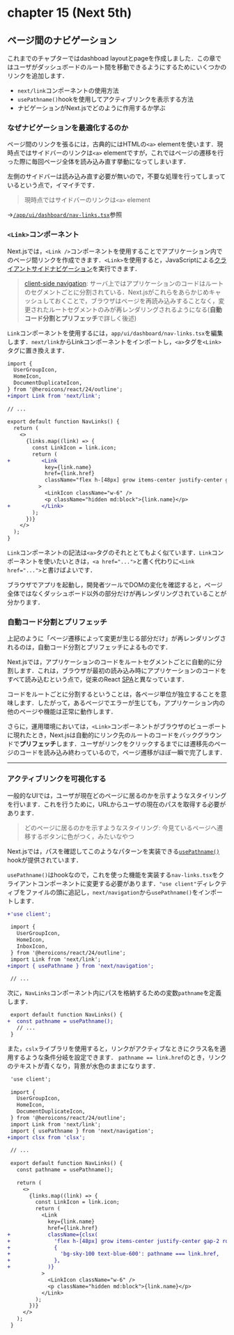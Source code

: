 # chapter 15 (Next 5th)
## ページ間のナビゲーション
これまでのチャプターではdashboad layoutとpageを作成しました．この章ではユーザがダッシュボードのルート間を移動できるようにするためにいくつかのリンクを追加します．
- `next/link`コンポーネントの使用方法
- `usePathname()`hookを使用してアクティブリンクを表示する方法
- ナビゲーションがNext.jsでどのように作用するか学ぶ

### なぜナビゲーションを最適化するのか
ページ間のリンクを張るには，古典的にはHTMLの`<a>` elementを使います．現時点ではサイドバーのリンクは`<a>` elementですが，これではページの遷移を行った際に毎回ページ全体を読み込み直す挙動になってしまいます．

左側のサイドバーは読み込み直す必要が無いので，不要な処理を行ってしまっているという点で，イマイチです．

> 現時点ではサイドバーのリンクは`<a>` element

->[`/app/ui/dashboard/nav-links.tsx`][link:nav-links]参照

### `<Link>`コンポーネント
Next.jsでは，`<Link />`コンポーネントを使用することでアプリケーション内でのページ間リンクを作成できます．`<Link>`を使用すると，JavaScriptによる[クライアントサイドナビゲーション][link:client-sideNavigation]を実行できます．

> [client-side navigation][link:client-sideNavigation]: サーバ上ではアプリケーションのコードはルートのセグメントごとに分割されている．Next.jsがこれらをあらかじめキャッシュしておくことで，ブラウザはページを再読み込みすることなく，変更されたルートセグメントのみが再レンダリングされるようになる(**自動コード分割とプリフェッチ**で詳しく後述)

`Link`コンポーネントを使用するには，`app/ui/dashboard/nav-links.tsx`を編集します．`next/link`からLinkコンポーネントをインポートし，`<a>`タグを`<Link>`タグに置き換えます．
```diff tsx
import {
  UserGroupIcon,
  HomeIcon,
  DocumentDuplicateIcon,
} from '@heroicons/react/24/outline';
+import Link from 'next/link';
 
// ...
 
export default function NavLinks() {
  return (
    <>
      {links.map((link) => {
        const LinkIcon = link.icon;
        return (
+          <Link
            key={link.name}
            href={link.href}
            className="flex h-[48px] grow items-center justify-center gap-2 rounded-md bg-gray-50 p-3 text-sm font-medium hover:bg-sky-100 hover:text-blue-600 md:flex-none md:justify-start md:p-2 md:px-3"
          >
            <LinkIcon className="w-6" />
            <p className="hidden md:block">{link.name}</p>
+          </Link>
        );
      })}
    </>
  );
}
```
`Link`コンポーネントの記法は`<a>`タグのそれととてもよく似ています．`Link`コンポーネントを使いたいときは，`<a href="...">`と書く代わりに`<Link href="...">`と書けばよいです．

ブラウザでアプリを起動し，開発者ツールでDOMの変化を確認すると，ページ全体ではなくダッシュボード以外の部分だけが再レンダリングされていることが分かります．

### 自動コード分割とプリフェッチ
上記のように「ページ遷移によって変更が生じる部分だけ」が再レンダリングされるのは，自動コード分割とプリフェッチによるものです．

Next.jsでは，アプリケーションのコードをルートセグメントごとに自動的に分割します．これは，ブラウザが最初の読み込み時にアプリケーションのコードをすべて読み込むという点で，従来のReact [SPA][link:spa]と異なっています．

コードをルートごとに分割するということは，各ページ単位が独立することを意味します．したがって，あるページでエラーが生じても，アプリケーション内の他のページや機能は正常に動作します．

さらに，運用環境においては，`<Link>`コンポーネントがブラウザのビューポートに現れたとき，Next.jsは自動的にリンク先のルートのコードをバックグラウンドで**プリフェッチ**します．ユーザがリンクをクリックするまでには遷移先のページのコードを読み込み終わっているので，ページ遷移がほぼ一瞬で完了します．

---

### アクティブリンクを可視化する
一般的なUIでは，ユーザが現在どのページに居るのかを示すようなスタイリングを行います．これを行うために，URLからユーザの現在のパスを取得する必要があります．
> どのページに居るのかを示すようなスタイリング: 今見ているページへ遷移するボタンに色がつく，みたいなやつ

Next.jsでは，パスを確認してこのようなパターンを実装できる[`usePathname()`][link:usePathname] hookが提供されています．

`usePathname()`はhookなので，これを使った機能を実装する`nav-links.tsx`をクライアントコンポーネントに変更する必要があります．`"use client"`ディレクティブをファイルの頭に追記し，`next/navigation`から`usePathname()`をインポートします．
```diff tsx
+'use client';
 
 import {
   UserGroupIcon,
   HomeIcon,
   InboxIcon,
 } from '@heroicons/react/24/outline';
 import Link from 'next/link';
+import { usePathname } from 'next/navigation';
 
 // ...
```

次に，`NavLinks`コンポーネント内にパスを格納するための変数`pathname`を定義します．

```diff tsx
 export default function NavLinks() {
+  const pathname = usePathname();
   // ...
 }
```

また，`cslx`ライブラリを使用すると，リンクがアクティブなときにクラス名を適用するような条件分岐を設定できます．
`pathname == link.href`のとき，リンクのテキストが青くなり，背景が水色のままになります．
```diff tsx
 'use client';
  
 import {
   UserGroupIcon,
   HomeIcon,
   DocumentDuplicateIcon,
 } from '@heroicons/react/24/outline';
 import Link from 'next/link';
 import { usePathname } from 'next/navigation';
+import clsx from 'clsx';
 
 // ...
 
 export default function NavLinks() {
   const pathname = usePathname();
  
   return (
     <>
       {links.map((link) => {
         const LinkIcon = link.icon;
         return (
           <Link
             key={link.name}
             href={link.href}
+            className={clsx(
+              'flex h-[48px] grow items-center justify-center gap-2 rounded-md bg-gray-50 p-3 text-sm font-medium hover:bg-sky-100 hover:text-blue-600 md:flex-none md:justify-start md:p-2 md:px-3',
+              {
+                'bg-sky-100 text-blue-600': pathname === link.href,
+              },
+            )}
           >
             <LinkIcon className="w-6" />
             <p className="hidden md:block">{link.name}</p>
           </Link>
         );
       })}
     </>
   );
 }
```


[link:nav-links]: https://github.com/tenk-9/nextjs-studyApp/blob/master/app/ui/dashboard/nav-links.tsx

[link:client-sideNavigation]: https://nextjs.org/docs/app/building-your-application/routing/linking-and-navigating#how-routing-and-navigation-works

[link:spa]: https://developer.mozilla.org/en-US/docs/Glossary/SPA

[link:usePathname]: https://nextjs.org/docs/app/api-reference/functions/use-pathname